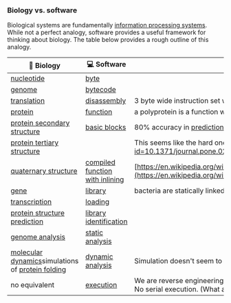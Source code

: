 ### Biology vs. software

Biological systems are fundamentally [information processing systems](https://en.wikipedia.org/wiki/Information_processor). While not a perfect analogy, software provides a useful framework for thinking about biology. The table below provides a rough outline of this analogy. 

| 🔬 Biology                                                    | 💻 Software                                                   | Notes                                                        |
| ------------------------------------------------------------ | ------------------------------------------------------------ | ------------------------------------------------------------ |
| [nucleotide](https://en.wikipedia.org/wiki/Nucleotide)       | [byte](https://en.wikipedia.org/wiki/Byte)                   |                                                              |
| [genome](https://en.wikipedia.org/wiki/Genome)               | [bytecode](https://en.wikipedia.org/wiki/Bytecode)           |                                                              |
| [translation](https://en.wikipedia.org/wiki/Translation_(biology)) | [disassembly](https://en.wikipedia.org/wiki/Disassembler)    | 3 byte wide instruction set with arbitrary "[reading frames](https://en.wikipedia.org/wiki/Reading_frame)" |
| [protein](https://en.wikipedia.org/wiki/Protein)             | [function](https://en.wikipedia.org/wiki/Function_(computer_science)) | a polyprotein is a function with multiple pieces             |
| [protein secondary structure](https://en.wikipedia.org/wiki/Protein_secondary_structure) | [basic blocks](https://en.wikipedia.org/wiki/Basic_block)    | 80% accuracy in [prediction](https://en.wikipedia.org/wiki/Protein_structure_prediction#Secondary_structure) |
| [protein tertiary structure](https://en.wikipedia.org/wiki/Protein_tertiary_structure) |                                                              | This seems like the hard one to predict: https://journals.plos.org/plosone/article?id=10.1371/journal.pone.0205819 |
| [quaternary structure](https://en.wikipedia.org/wiki/Protein_quaternary_structure) | [compiled function with inlining](https://en.wikipedia.org/wiki/Inline_expansion) | [https://en.wikipedia.org/wiki/Protein%E2%80%93protein_interaction_prediction](https://en.wikipedia.org/wiki/Protein–protein_interaction_prediction) |
| [gene](https://en.wikipedia.org/wiki/Gene)                   | [library](https://en.wikipedia.org/wiki/Library_(computing)) | bacteria are statically linked, viruses are dynamically linked |
| [transcription](https://en.wikipedia.org/wiki/Transcription_(biology)) | [loading](https://en.wikipedia.org/wiki/Loader_(computing))  |                                                              |
| [protein structure prediction](https://en.wikipedia.org/wiki/Protein_structure_prediction) | [library identification](https://www.hex-rays.com/products/ida/tech/flirt/in_depth/) |                                                              |
| [genome analysis](https://en.wikipedia.org/wiki/Genomics#Genome_analysis) | [static analysis](https://en.wikipedia.org/wiki/Static_program_analysis) |                                                              |
| [molecular dynamics](https://en.wikipedia.org/wiki/Molecular_dynamics)simulations of [protein folding](https://en.wikipedia.org/wiki/Protein_folding) | [dynamic analysis](https://en.wikipedia.org/wiki/Dynamic_program_analysis) | Simulation doesn't seem to work yet. Constrained by tooling and compute. |
| no equivalent                                                | [execution](https://en.wikipedia.org/wiki/Execution_(computing)) | We are reverse engineering a CAD format. Runs more like FPGA code, all at once. No serial execution. (What are the FPGA reverse engineering tools?) |
